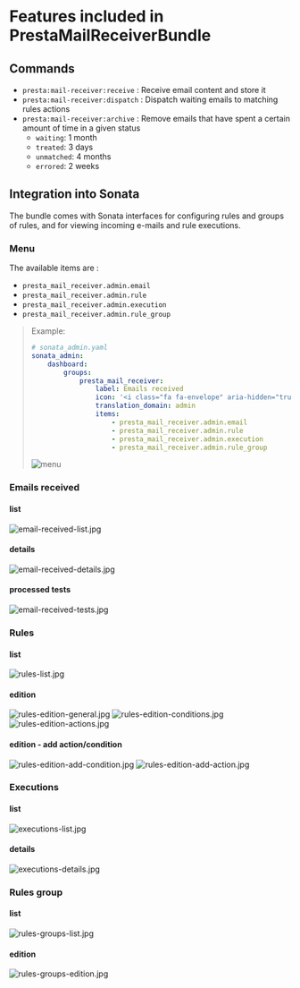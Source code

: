 # Features included in PrestaMailReceiverBundle

## Commands

- `presta:mail-receiver:receive` : Receive email content and store it
- `presta:mail-receiver:dispatch` : Dispatch waiting emails to matching rules actions
- `presta:mail-receiver:archive` : Remove emails that have spent a certain amount of time in a given status
  - `waiting`: 1 month
  - `treated`: 3 days
  - `unmatched`: 4 months
  - `errored`: 2 weeks

## Integration into Sonata

The bundle comes with Sonata interfaces for configuring rules and groups of rules, and for viewing incoming e-mails and rule executions.

### Menu
The available items are :
- `presta_mail_receiver.admin.email`
- `presta_mail_receiver.admin.rule`
- `presta_mail_receiver.admin.execution`
- `presta_mail_receiver.admin.rule_group`


> Example:
> ```yaml
> # sonata_admin.yaml
> sonata_admin:
>     dashboard:
>         groups:
>             presta_mail_receiver:
>                 label: Emails received
>                 icon: '<i class="fa fa-envelope" aria-hidden="true"></i>'
>                 translation_domain: admin
>                 items:
>                     - presta_mail_receiver.admin.email
>                     - presta_mail_receiver.admin.rule
>                     - presta_mail_receiver.admin.execution
>                     - presta_mail_receiver.admin.rule_group
> ```
>
> ![menu](img/menu.jpg)

### Emails received
#### list
![email-received-list.jpg](img/email-received-list.jpg)
#### details
![email-received-details.jpg](img/email-received-details.jpg)
#### processed tests
![email-received-tests.jpg](img/email-received-tests.jpg)

### Rules
#### list
![rules-list.jpg](img/rules-list.jpg)
#### edition
![rules-edition-general.jpg](img/rules-edition-general.jpg)
![rules-edition-conditions.jpg](img/rules-edition-conditions.jpg)
![rules-edition-actions.jpg](img/rules-edition-actions.jpg)
#### edition - add action/condition
![rules-edition-add-condition.jpg](img/rules-edition-add-condition.jpg)
![rules-edition-add-action.jpg](img/rules-edition-add-action.jpg)

### Executions
#### list
![executions-list.jpg](img/executions-list.jpg)
#### details
![executions-details.jpg](img/executions-details.jpg)

### Rules group
#### list
![rules-groups-list.jpg](img/rules-groups-list.jpg)
#### edition
![rules-groups-edition.jpg](img/rules-groups-edition.jpg)
